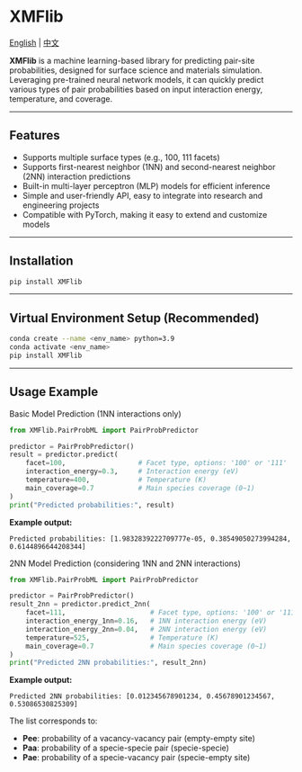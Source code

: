 # XMFlib

[English](./README.md) | [中文](./README_CN.md)

**XMFlib** is a machine learning-based library for predicting pair-site probabilities, designed for surface science and materials simulation. Leveraging pre-trained neural network models, it can quickly predict various types of pair probabilities based on input interaction energy, temperature, and coverage.

---

## Features

- Supports multiple surface types (e.g., 100, 111 facets)
- Supports first-nearest neighbor (1NN) and second-nearest neighbor (2NN) interaction predictions
- Built-in multi-layer perceptron (MLP) models for efficient inference
- Simple and user-friendly API, easy to integrate into research and engineering projects
- Compatible with PyTorch, making it easy to extend and customize models

---

## Installation

```bash
pip install XMFlib
```

---

## Virtual Environment Setup (Recommended)

```bash
conda create --name <env_name> python=3.9
conda activate <env_name>
pip install XMFlib
```

---

## Usage Example

Basic Model Prediction (1NN interactions only)

```python
from XMFlib.PairProbML import PairProbPredictor

predictor = PairProbPredictor()
result = predictor.predict(
    facet=100,                  # Facet type, options: '100' or '111'
    interaction_energy=0.3,     # Interaction energy (eV)
    temperature=400,            # Temperature (K)
    main_coverage=0.7           # Main species coverage (0~1)
)
print("Predicted probabilities:", result)
```

**Example output:**
```
Predicted probabilities: [1.9832839222709777e-05, 0.38549050273994284, 0.6144896644208344]
```

2NN Model Prediction (considering 1NN and 2NN interactions)

```python
from XMFlib.PairProbML import PairProbPredictor

predictor = PairProbPredictor()
result_2nn = predictor.predict_2nn(
    facet=111,                     # Facet type, options: '100' or '111'
    interaction_energy_1nn=0.16,   # 1NN interaction energy (eV)
    interaction_energy_2nn=0.04,   # 2NN interaction energy (eV)
    temperature=525,               # Temperature (K)
    main_coverage=0.7              # Main species coverage (0~1)
)
print("Predicted 2NN probabilities:", result_2nn)
```

**Example output:**
```
Predicted 2NN probabilities: [0.012345678901234, 0.45678901234567, 0.53086530825309]
```

The list corresponds to:

- **Pee**: probability of a vacancy-vacancy pair (empty-empty site)
- **Paa**: probability of a specie-specie pair (specie-specie)
- **Pae**: probability of a specie-vacancy pair (specie-empty site)